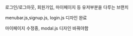 로그인/로그아웃, 회원가입, 마이페이지 등 유저부분을 다루는 브랜치

menubar.js,signup.js, login.js 디자인 완료

마이페이지 수정중, modal.js 디자인 바꿔야함
